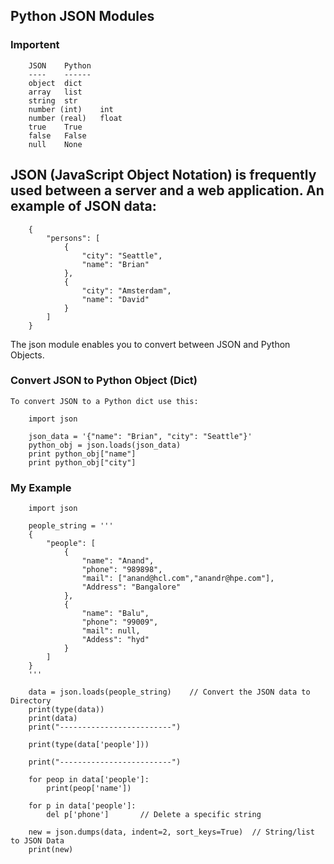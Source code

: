 ## Python JSON Modules

### Importent

        JSON	Python
        ----    ------
        object	dict
        array	list
        string	str
        number (int)	int
        number (real)	float
        true	True
        false	False
        null	None

## JSON (JavaScript Object Notation) is frequently used between a server and a web application. An example of JSON data:

        {
            "persons": [
                {
                    "city": "Seattle", 
                    "name": "Brian"
                }, 
                {
                    "city": "Amsterdam", 
                    "name": "David"
                }
            ]
        }
        
The json module enables you to convert between JSON and Python Objects.

### Convert JSON to Python Object (Dict)
    
    To convert JSON to a Python dict use this:

        import json

        json_data = '{"name": "Brian", "city": "Seattle"}'
        python_obj = json.loads(json_data)
        print python_obj["name"]
        print python_obj["city"]


### My Example

        import json

        people_string = '''
        {
            "people": [
                {
                    "name": "Anand",
                    "phone": "989898",
                    "mail": ["anand@hcl.com","anandr@hpe.com"],
                    "Address": "Bangalore"
                },
                {
                    "name": "Balu",
                    "phone": "99009",
                    "mail": null,
                    "Addess": "hyd"
                }
            ]
        }
        '''

        data = json.loads(people_string)    // Convert the JSON data to Directory
        print(type(data))
        print(data)
        print("-------------------------")

        print(type(data['people']))

        print("-------------------------")

        for peop in data['people']:
            print(peop['name'])

        for p in data['people']:
            del p['phone']       // Delete a specific string 

        new = json.dumps(data, indent=2, sort_keys=True)  // String/list to JSON Data
        print(new)
